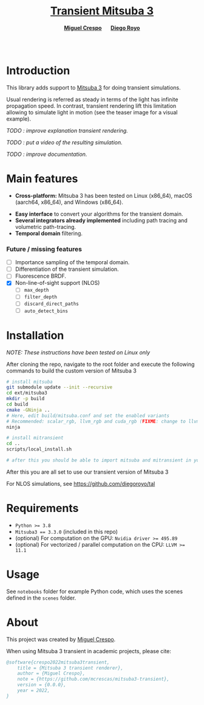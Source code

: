 <!-- PROJECT LOGO -->
<br />
<p align="center">

  <h1 align="center"><a href="">Transient Mitsuba 3</a></h1>

  <!-- <a href="">
    <img src="https://mcrespo.me/publications/primary-space-cv/figures/socialMedia.png" alt="Logo" width="100%">
  </a> -->

  <p align="center">
    <a href="https://mcrespo.me"><strong>Miguel Crespo</strong></a>
    &nbsp;&nbsp;&nbsp;&nbsp;
    <a href="https://diego.contact"><strong>Diego Royo</strong></a>
  </p>

  <!-- <p align="center">
    <a href='' style='padding-left: 0.5rem;'>
      <img src='https://img.shields.io/badge/Docs-passing-green?style=flat-square' alt='Project Page'>
    </a>
    <a href='' style='padding-left: 0.5rem;'>
      <img src='https://img.shields.io/badge/Project-Page-blue?style=flat-square' alt='Project Page'>
    </a>
  </p> -->
</p>

<br />
<br />

# Introduction

This library adds support to [Mitsuba 3](https://github.com/mitsuba-renderer/mitsuba3) for doing transient simulations. <!-- It works as an standalone python library, avoiding the need to compile the full system if you do not need anything custom. -->

Usual rendering is referred as steady in terms of the light has infinite propagation speed. In contrast, transient rendering lift this limitation allowing to simulate light in motion (see the teaser image for a visual example).

*TODO : improve explanation transient rendering.*

*TODO : put a video of the resulting simulation.*

*TODO : improve documentation.*

# Main features

* **Cross-platform:** Mitsuba 3 has been tested on Linux (x86_64), macOS (aarch64, x86_64), and Windows (x86_64).
<!-- * **Python only** library for doing transient rendering in both CPU and GPU. -->
* **Easy interface** to convert your algorithms for the transient domain.
* **Several integrators already implemented** including path tracing and volumetric path-tracing.
* **Temporal domain** filtering.

### Future / missing features

- [ ] Importance sampling of the temporal domain.
- [ ] Differentiation of the transient simulation.
- [ ] Fluorescence BRDF.
- [X] Non-line-of-sight support (NLOS)
  - [ ] `max_depth`
  - [ ] `filter_depth`
  - [ ] `discard_direct_paths`
  - [ ] `auto_detect_bins`
# Installation

<!-- We provide the package via PyPI. Installing Mitsuba 3 transient this way is as simple as running

```bash
pip install mitransient
``` -->

_NOTE: These instructions have been tested on Linux only_

After cloning the repo, navigate to the root folder and execute the following commands to build the custom version of Mitsuba 3

```bash
# install mitsuba
git submodule update --init --recursive
cd ext/mitsuba3
mkdir -p build
cd build
cmake -GNinja ..
# Here, edit build/mitsuba.conf and set the enabled variants
# Recommended: scalar_rgb, llvm_rgb and cuda_rgb (FIXME: change to llvm_mono for NLOS?)
ninja

# install mitransient
cd ..
scripts/local_install.sh

# after this you should be able to import mitsuba and mitransient in your python code (careful about setting the correct PATH environment variable)
```

After this you are all set to use our transient version of Mitsuba 3

For NLOS simulations, see https://github.com/diegoroyo/tal

# Requirements

- `Python >= 3.8`
- `Mitsuba3 == 3.3.0` (included in this repo)
- (optional) For computation on the GPU: `Nvidia driver >= 495.89`
- (optional) For vectorized / parallel computation on the CPU: `LLVM >= 11.1`

# Usage

See `notebooks` folder for example Python code, which uses the scenes defined in the `scenes` folder.

<!--Here is a simple "Hello World" example that shows how simple it is to render a scene using Mitsuba 3 transient from Python:

```python
# Import the library using the alias "mi"
import mitsuba as mi
# Set the variant of the renderer
mi.set_variant('scalar_rgb')
# Import the package
import MiTransient as mitr
# Load a scene
scene = mi.load_dict(mitr.cornell_box())
# Prepare transient storage
transient_integrator = scene.integrator()
transient_integrator.prepare_transient(scene, 0)
# Render the scene and develop the data
data_steady, data_transient = mi.render(scene)
# Use the resulting tensor (steady: [PixelX, PixelY, Channels], transient: [PixelX, PixelY, TimeBins, Channels]) as you need, where steady is the sum over the temporal axis
...
```-->

# About

This project was created by [Miguel Crespo](https://mcrespo.me).

When using Mitsuba 3 transient in academic projects, please cite:

```bibtex
@software{crespo2022mitsuba3transient,
    title = {Mitsuba 3 transient renderer},
    author = {Miguel Crespo},
    note = {https://github.com/mcrescas/mitsuba3-transient},
    version = {0.0.0},
    year = 2022,
}
```
